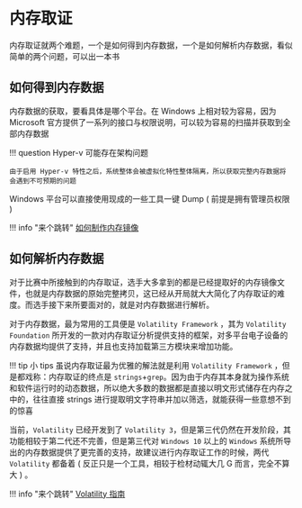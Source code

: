 # 内存取证

内存取证就两个难题，一个是如何得到内存数据，一个是如何解析内存数据，看似简单的两个问题，可以出一本书

## 如何得到内存数据

内存数据的获取，要看具体是哪个平台。在 Windows 上相对较为容易，因为 Microsoft 官方提供了一系列的接口与权限说明，可以较为容易的扫描并获取到全部内存数据

!!! question Hyper-v 可能存在架构问题

    由于启用 Hyper-v 特性之后，系统整体会被虚拟化特性整体隔离，所以获取完整内存数据将会遇到不可预期的问题
Windows 平台可以直接使用现成的一些工具一键 Dump ( 前提是拥有管理员权限 )

!!! info "来个跳转"
 [如何制作内存镜像](../Memory-Forensic/Make-Image.md)

## 如何解析内存数据

对于比赛中所接触到的内存取证，选手大多拿到的都是已经提取好的内存镜像文件，也就是内存数据的原始完整拷贝，这已经从开局就大大简化了内存取证的难度。而选手接下来所要面对的，就是对内存数据进行解析。

对于内存数据，最为常用的工具便是 `Volatility Framework` ，其为 `Volatility Foundation` 所开发的一款对内存取证分析提供支持的框架，对多平台电子设备的内存数据均提供了支持，并且也支持加载第三方模块来增加功能。

!!! tip 小 tips
    虽说内存取证最为优雅的解法就是利用 `Volatility Framework` ，但是都戏称：内存取证的终点是 `strings`+`grep`。因为由于内存其本身就为操作系统和软件运行时的动态数据，所以绝大多数的数据都是直接以明文形式储存在内存之中的，往往直接 strings 进行提取明文字符串并加以筛选，就能获得一些意想不到的惊喜

当前，`Volatility` 已经开发到了 `Volatility 3`，但是第三代仍然在开发阶段，其功能相较于第二代还不完善，但是第三代对 `Windows 10` 以上的 `Windows` 系统所导出的内存数据提供了更完善的支持，故建议进行内存取证工作的时候，两代 `Volatility` 都备着 ( 反正只是一个工具，相较于检材动辄大几 G 而言，完全不算大 ) 。

!!! info "来个跳转"
    [Volatility 指南](./Volatility-Guide/index.md)

